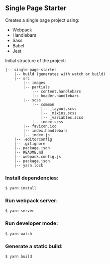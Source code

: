 ## Single Page Starter

Creates a single page project using:
- Webpack
- Handlebars
- Sass
- Babel
- Jest

Initial structure of the project:
```
|-- single-page-starter
	|-- build (generates with watch or build)
	|-- src
		|-- images
		|-- partials
			|-- content.handlebars
			|-- header.handlebars
		|-- scss
			|-- common
				|-- _layout.scss
				|-- _mixins.scss
				|-- _variables.scss
			|-- index.scss
		|-- favicon.ico
		|-- index.handlebars
		|-- index.js
	|-- .editorconfig
	|-- .gitignore
	|-- package.json
	|-- README.md
	|-- webpack.config.js
	|-- package.json
	|-- yarn.lock
```


### Install dependencies:
```
$ yarn install
```

### Run webpack server:
```
$ yarn server
```

### Run developer mode:
```
$ yarn watch
```

### Generate a static build:
```
$ yarn build
```
